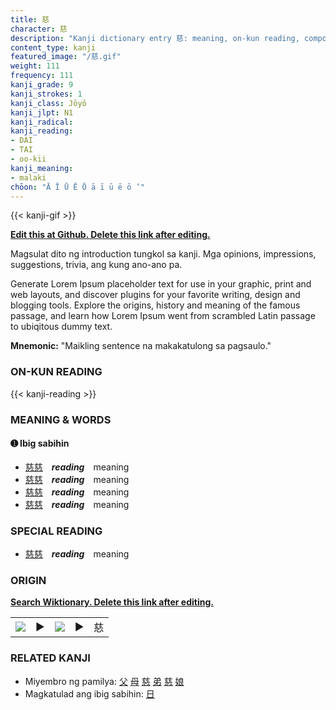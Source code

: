 ```yaml
---
title: 慈
character: 慈
description: "Kanji dictionary entry 慈: meaning, on-kun reading, compounds, origin, related kanji"
content_type: kanji
featured_image: "/慈.gif"
weight: 111
frequency: 111
kanji_grade: 9
kanji_strokes: 1
kanji_class: Jōyō
kanji_jlpt: N1
kanji_radical: 
kanji_reading: 
- DAI
- TAI
- oo-kii
kanji_meaning:
- malaki
chōon: "Ā Ī Ū Ē Ō ā ī ū ē ō ’"
---
```

[//]: # (Don't edit the line below. Kanji animated GIF code is automatically generated.)
{{< kanji-gif >}}

[//]: # (Edit below this line.)

**[Edit this at Github. Delete this link after editing.](https://github.com/tim0g/tim/tree/main/content/kanji/慈/index.md)**

Magsulat dito ng introduction tungkol sa kanji. Mga opinions, impressions, suggestions, trivia, ang kung ano-ano pa.

Generate Lorem Ipsum placeholder text for use in your graphic, print and web layouts, and discover plugins for your favorite writing, design and blogging tools. Explore the origins, history and meaning of the famous passage, and learn how Lorem Ipsum went from scrambled Latin passage to ubiqitous dummy text.
 
**Mnemonic:** "Maikling sentence na makakatulong sa pagsaulo."

### ON-KUN READING

[//]: # (Don't edit the line below. ON-KUN READING code is automatically generated.)
{{< kanji-reading >}}

### MEANING & WORDS

#### ➊ **Ibig sabihin**
  - [慈](../慈)[慈](../慈)　***reading***　meaning
  - [慈](../慈)[慈](../慈)　***reading***　meaning
  - [慈](../慈)[慈](../慈)　***reading***　meaning
  - [慈](../慈)[慈](../慈)　***reading***　meaning

### SPECIAL READING
  - [慈](../慈)[慈](../慈)　***reading***　meaning

### ORIGIN

**[Search Wiktionary. Delete this link after editing.](https://wiktionary.org/wiki/慈)**
<table class="kanji-table"><tr><td>
<img src="60px-慈-bronze.svg.png">
</td><td>▶</td><td>
<img src="60px-慈-oracle.svg.png">
</td><td>▶</td>
<td class="kanji-origin">慈</td>
</tr></table>

### RELATED KANJI
- Miyembro ng pamilya: [父](../父) [母](../母) [慈](../慈) [弟](../弟) [慈](../慈) [娘](../娘)
- Magkatulad ang ibig sabihin: [日](../日)
